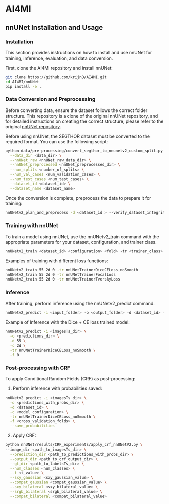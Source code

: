 # AI4MI

## nnUNet Installation and Usage

### Installation
This section provides instructions on how to install and use nnUNet for training, inference, evaluation, and data conversion.

First, clone the AI4MI repository and install nnUNet:

```bash
git clone https://github.com/krijnD/AI4MI.git
cd AI4MI/nnUNet
pip install -e .
```
### Data Conversion and Preprocessing
Before converting data, ensure the dataset follows the correct folder structure. This repository is a clone of the original nnUNet repository, and for detailed instructions on creating the correct structure, please refer to the original [nnUNet repository](https://github.com/MIC-DKFZ/nnUNet/blob/master/documentation/dataset_format.md).


Before using nnUNet, the SEGTHOR dataset must be converted to the required format. You can use the following script:
```bash
python data/pre-processing/convert_segthor_to_nnunetv2_custom_split.py \
  --data_dir <data_dir> \
  --nnUNet_raw <nnUNet_raw_data_dir> \
  --nnUNet_preprocessed <nnUNet_preprocessed_dir> \
  --num_splits <number_of_splits> \
  --num_val_cases <num_validation_cases> \
  --num_test_cases <num_test_cases> \
  --dataset_id <dataset_id> \
  --dataset_name <dataset_name>
```
Once the conversion is complete, preprocess the data to prepare it for training:
```bash
nnUNetv2_plan_and_preprocess -d <dataset_id > --verify_dataset_integrity
```

### Training with nnUNet
To train a model using nnUNet, use the nnUNetv2_train command with the appropriate parameters for your dataset, configuration, and trainer class.

```bash
nnUNetv2_train <dataset_id> <configuration> <fold> -tr <trainer_class>
```

Examples of training with different loss functions:
```bash
nnUNetv2_train 55 2d 0 -tr nnUNetTrainerDiceCELoss_noSmooth
nnUNetv2_train 55 2d 0 -tr nnUNetTrainerFocalLoss
nnUNetv2_train 55 2d 0 -tr nnUNetTrainerTverskyLoss
```

### Inference
After training, perform inference using the nnUNetv2_predict command.
```bash
nnUNetv2_predict -i <input_folder> -o <output_folder> -d <dataset_id> -c <configuration> -tr <trainer_class> -f <fold>
```

Example of Inference with the Dice + CE loss trained model:
```bash
nnUNetv2_predict -i <imagesTs_dir> \
  -o <predictions_dir> \
  -d 55 \
  -c 2d \
  -tr nnUNetTrainerDiceCELoss_noSmooth \
  -f 0
```

### Post-processing with CRF

To apply Conditional Random Fields (CRF) as post-processing:
1. Perform inference with probabilities saved:
```bash
nnUNetv2_predict -i <imagesTs_dir> \
  -o <predictions_with_probs_dir> \
  -d <dataset_id> \
  -c <model_configuration> \
  -tr nnUNetTrainerDiceCELoss_noSmooth \
  -f <cross_validation_folds> \
  --save_probabilities
```
2. Apply CRF:
```bash
python nnUNet/results/CRF_experiments/apply_crf_nnUNetV2.py \
--image_dir <path_to_imagesTs_dir> \
  --prediction_dir <path_to_predictions_with_probs_dir> \
  --output_dir <path_to_crf_output_dir> \
  --gt_dir <path_to_labelsTs_dir> \
  --num_classes <num_classes> \
  --t <t_value> \
  --sxy_gaussian <sxy_gaussian_value> \
  --compat_gaussian <compat_gaussian_value> \
  --sxy_bilateral <sxy_bilateral_value> \
  --srgb_bilateral <srgb_bilateral_value> \
  --compat_bilateral <compat_bilateral_value>
```